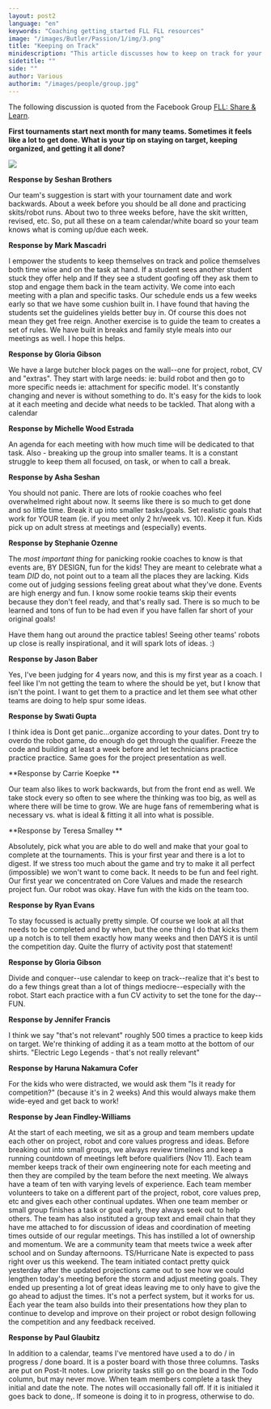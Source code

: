 ```yaml
---
layout: post2
language: "en"
keywords: "Coaching getting_started FLL FLL resources"
image: "/images/Butler/Passion/1/img/3.png"
title: "Keeping on Track"
minidescription: "This article discusses how to keep on track for your first tournament"
sidetitle: ""
side: ""
author: Various
authorim: "/images/people/group.jpg"
---
```


The following discussion is quoted from the Facebook Group <a href="https://www.facebook.com/groups/FLLShareandLearn/">FLL: Share & Learn</a>.

**First tournaments start next month for many teams. Sometimes it feels like a lot to get done. What is your tip on staying on target, keeping organized, and getting it all done?**

<img src="/images/coachcorner/FirstTournment.jpg" style="max-width: 100%" />

**Response by Seshan Brothers**

Our team's suggestion is start with your tournament date and work backwards. About a week before you should be all done and practicing skits/robot runs. About two to three weeks before, have the skit written, revised, etc. So, put all these on a team calendar/white board so your team knows what is coming up/due each week.

**Response by Mark Mascadri**

I empower the students to keep themselves on track and police themselves both time wise and on the task at hand. If a student sees another student stuck they offer help and If they see a student goofing off they ask them to stop and engage them back in the team activity. We come into each meeting with a plan and specific tasks. Our schedule ends us a few weeks early so that we have some cushion built in. I have found that having the students set the guidelines yields better buy in. Of course this does not mean they get free reign. Another exercise is to guide the team to creates a set of rules. We have built in breaks and family style meals into our meetings as well. I hope this helps.

**Response by Gloria Gibson**

 We have a large butcher block pages on the wall--one for project, robot, CV and "extras". They start with large needs: ie: build robot and then go to more specific needs ie: attachment for specific model. It's constantly changing and never is without something to do. It's easy for the kids to look at it each meeting and decide what needs to be tackled. That along with a calendar

**Response by Michelle Wood Estrada**

 An agenda for each meeting with how much time will be dedicated to that task. Also - breaking up the group into smaller teams. It is a constant struggle to keep them all focused, on task, or when to call a break.

**Response by  Asha Seshan**

 You should not panic. There are lots of rookie coaches who feel overwhelmed right about now. It seems like there is so much to get done and so little time. Break it up into smaller tasks/goals. Set realistic goals that work for YOUR team (ie. if you meet only 2 hr/week vs. 10). Keep it fun. Kids pick up on adult stress at meetings and (especially) events.

**Response by Stephanie Ozenne**

 The *most important thing* for panicking rookie coaches to know is that events are, BY DESIGN, fun for the kids! They are meant to celebrate what a team *DID* do, not point out to a team all the places they are lacking. Kids come out of judging sessions feeling great about what they've done. Events are high energy and fun. I know some rookie teams skip their events because they don't feel ready, and that's really sad. There is so much to be learned and tons of fun to be had even if you have fallen far short of your original goals!

Have them hang out around the practice tables! Seeing other teams' robots up close is really inspirational, and it will spark lots of ideas. :)

**Response by Jason Baber**

 Yes, I've been judging for 4 years now, and this is my first year as a coach. I feel like I'm not getting the team to where the should be yet, but I know that isn't the point. I want to get them to a practice and let them see what other teams are doing to help spur some ideas.
 
 **Response by Swati Gupta**

I think idea is Dont get panic...organize according to your dates. Dont try to overdo the robot game, do enough do get through the qualifier. Freeze the code and building at least a week before and let technicians practice practice practice. Same goes for the project presentation as well.

**Response by Carrie Koepke **

Our team also likes to work backwards, but from the front end as well. We take stock every so often to see where the thinking was too big, as well as where there will be time to grow. We are huge fans of remembering what is necessary vs. what is ideal & fitting it all into what is possible.

**Response by Teresa Smalley **

Absolutely, pick what you are able to do well and make that your goal to complete at the tournaments. This is your first year and there is a lot to digest. If we stress too much about the game and try to make it all perfect (impossible) we won't want to come back. It needs to be fun and feel right. Our first year we concentrated on Core Values and made the research project fun. Our robot was okay. Have fun with the kids on the team too.

**Response by Ryan Evans**

 To stay focussed is actually pretty simple. Of course we look at all that needs to be completed and by when, but the one thing I do that kicks them up a notch is to tell them exactly how many weeks and then DAYS it is until the competition day. Quite the flurry of activity post that statement!

**Response by Gloria Gibson**

 Divide and conquer--use calendar to keep on track--realize that it's best to do a few things great than a lot of things mediocre--especially with the robot. Start each practice with a fun CV activity to set the tone for the day--FUN.

**Response by Jennifer Francis**

 I think we say "that's not relevant" roughly 500 times a practice to keep kids on target. We're thinking of adding it as a team motto at the bottom of our shirts. "Electric Lego Legends - that's not really relevant"

**Response by Haruna Nakamura Cofer**

 For the kids who were distracted, we would ask them "Is it ready for competition?" (because it's in 2 weeks) And this would always make them wide-eyed and get back to work!

**Response by Jean Findley-Williams**

 At the start of each meeting, we sit as a group and team members update each other on project, robot and core values progress and ideas. Before breaking out into small groups, we always review timelines and keep a running countdown of meetings left before qualifiers (Nov 11). Each team member keeps track of their own engineering note for each meeting and then they are compiled by the team before the next meeting. We always have a team of ten with varying levels of experience. Each team member volunteers to take on a different part of the project, robot, core values prep, etc and gives each other continual updates. When one team member or small group finishes a task or goal early, they always seek out to help others. The team has also instituted a group text and email chain that they have me attached to for discussion of ideas and coordination of meeting times outside of our regular meetings. This has instilled a lot of ownership and momentum. We are a community team that meets twice a week after school and on Sunday afternoons. TS/Hurricane Nate is expected to pass right over us this weekend. The team initiated contact pretty quick yesterday after the updated projections came out to see how we could lengthen today's meeting before the storm and adjust meeting goals. They ended up presenting a lot of great ideas leaving me to only have to give the go ahead to adjust the times. It's not a perfect system, but it works for us. Each year the team also builds into their presentations how they plan to continue to develop and improve on their project or robot design following the competition and any feedback received.

**Response by Paul Glaubitz**

 In addition to a calendar, teams I've mentored have used a to do / in progress / done board. It is a poster board with those three columns. Tasks are put on Post-It notes. Low priority tasks still go on the board in the Todo column, but may never move. When team members complete a task they initial and date the note.
The notes will occasionally fall off. If it is initialed it goes back to done,. If someone is doing it to in progress, otherwise to do.


